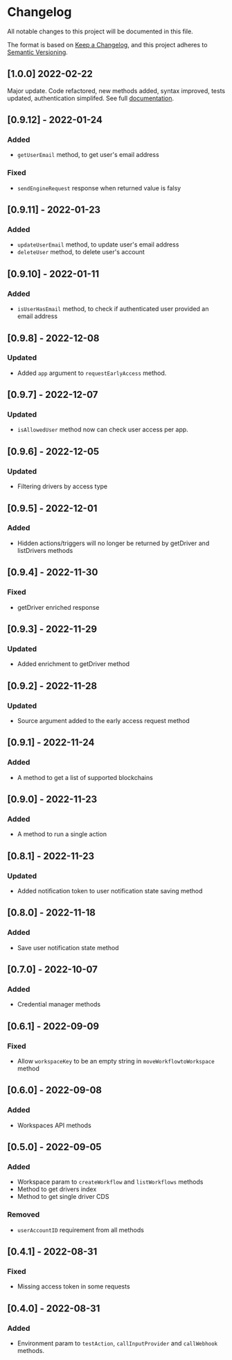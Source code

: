# Changelog

All notable changes to this project will be documented in this file.

The format is based on [Keep a Changelog](https://keepachangelog.com/en/1.0.0/),
and this project adheres to [Semantic Versioning](https://semver.org/spec/v2.0.0.html).

## [1.0.0] 2022-02-22

Major update. Code refactored, new methods added, syntax improved, tests updated, authentication simplifed. See full [documentation](https://github.com/grindery-io/grindery-nexus-client/blob/master/DOCUMENTATION.md).

## [0.9.12] - 2022-01-24

### Added

- `getUserEmail` method, to get user's email address

### Fixed

- `sendEngineRequest` response when returned value is falsy

## [0.9.11] - 2022-01-23

### Added

- `updateUserEmail` method, to update user's email address
- `deleteUser` method, to delete user's account

## [0.9.10] - 2022-01-11

### Added

- `isUserHasEmail` method, to check if authenticated user provided an email address

## [0.9.8] - 2022-12-08

### Updated

- Added `app` argument to `requestEarlyAccess` method.

## [0.9.7] - 2022-12-07

### Updated

- `isAllowedUser` method now can check user access per app.

## [0.9.6] - 2022-12-05

### Updated

- Filtering drivers by access type

## [0.9.5] - 2022-12-01

### Added

- Hidden actions/triggers will no longer be returned by getDriver and listDrivers methods

## [0.9.4] - 2022-11-30

### Fixed

- getDriver enriched response

## [0.9.3] - 2022-11-29

### Updated

- Added enrichment to getDriver method

## [0.9.2] - 2022-11-28

### Updated

- Source argument added to the early access request method

## [0.9.1] - 2022-11-24

### Added

- A method to get a list of supported blockchains

## [0.9.0] - 2022-11-23

### Added

- A method to run a single action

## [0.8.1] - 2022-11-23

### Updated

- Added notification token to user notification state saving method

## [0.8.0] - 2022-11-18

### Added

- Save user notification state method

## [0.7.0] - 2022-10-07

### Added

- Credential manager methods

## [0.6.1] - 2022-09-09

### Fixed

- Allow `workspaceKey` to be an empty string in `moveWorkflowtoWorkspace` method

## [0.6.0] - 2022-09-08

### Added

- Workspaces API methods

## [0.5.0] - 2022-09-05

### Added

- Workspace param to `createWorkflow` and `listWorkflows` methods
- Method to get drivers index
- Method to get single driver CDS

### Removed

- `userAccountID` requirement from all methods

## [0.4.1] - 2022-08-31

### Fixed

- Missing access token in some requests

## [0.4.0] - 2022-08-31

### Added

- Environment param to `testAction`, `callInputProvider` and `callWebhook` methods.
